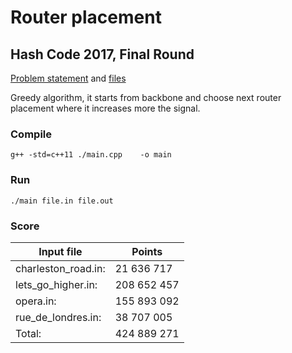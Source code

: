 # Router placement
## Hash Code 2017, Final Round
[Problem statement](https://hashcode.withgoogle.com/2017/tasks/hashcode2017_final_task.pdf) and [files](https://hashcode.withgoogle.com/2017/tasks/final_round_2017.in.zip)

Greedy algorithm, it starts from backbone and choose next router placement where it increases more the signal.


### Compile
```
g++ -std=c++11 ./main.cpp    -o main  
```

### Run
```
./main file.in file.out
```

### Score
| Input file          | Points      |
|---------------------|-------------|
| charleston_road.in: | 21 636 717  |
| lets_go_higher.in:  | 208 652 457 |
| opera.in:           | 155 893 092 |
| rue_de_londres.in:  | 38 707 005  |
| Total:              | 424 889 271 |
